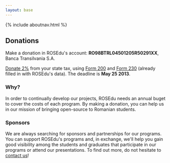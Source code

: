 ```yaml
---
layout: base
---
```


{% include aboutnav.html %}

## Donations

Make a donation in ROSEdu\'s account: **RO98BTRL04501205R50291XX**, Banca Transilvania S.A.

[Donate 2%](http://doilasuta.ro/) from your state tax, using
[Form 200](https://docs.google.com/uc?export=download&id=0By6_as_hLrdoMXBMaVM3Y05nQjQ) and [Form 230](https://docs.google.com/uc?export=download&id=0By6_as_hLrdoYzJLN3B4TlJUNEE)
(already filled in with ROSEdu\'s data). The deadline is **May 25 2013**.


### Why?

In order to continually develop our projects, ROSEdu needs an annual buget
to cover the costs of each program. By making a donation, you can help us
in our mission of bringing open-source to Romanian students.

### Sponsors

We are always searching for sponsors and partnerships for our programs.
You can support ROSEdu&#39;s programs and, in exchange, we\'ll help you
gain good visibility among the students and graduates that participate in
 our programs or attend our presentations. To find out more, do not hesitate
 to [contact us]({{site.basepath}}contact)!
